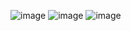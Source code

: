 ![image](https://github.com/user-attachments/assets/aed6535b-7c51-4364-a77d-b25a493a000f)
![image](https://github.com/user-attachments/assets/cf34504b-8207-4d56-b9cb-d346397258a0)
![image](https://github.com/user-attachments/assets/71fc7e74-1402-44fc-8c8d-29e43b6866da)
